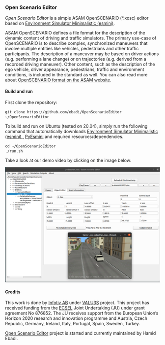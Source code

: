 ### Open Scenario Editor
_Open Scenario Editor_ is a simple ASAM OpenSCENARIO (*.xosc) editor based on [Environment Simulator Minimalistic (esmini)](https://github.com/esmini/esmini).

ASAM OpenSCENARIO defines a file format for the description of the dynamic content of driving and traffic simulators. The primary use-case of OpenSCENARIO is to describe complex, synchronized maneuvers that involve multiple entities like vehicles, pedestrians and other traffic participants. The description of a maneuver may be based on driver actions (e.g. performing a lane change) or on trajectories (e.g. derived from a recorded driving maneuver). Other content, such as the description of the ego vehicle, driver appearance, pedestrians, traffic and environment conditions, is included in the standard as well. You can also read more about [OpenSCENARIO format on the ASAM website](https://www.asam.net/standards/detail/openscenario/).

#### Build and run
First clone the repository:
```
git clone https://github.com/ebadi/OpenScenarioEditor ~/OpenScenarioEditor
```

To build and run on Ubuntu (tested on 20.04), simply run the following command that automatically downloads [Environment Simulator Minimalistic (esmini)
](https://github.com/esmini/esmini]), [PyEsmini](https://github.com/ebadi/pyesmini) and required resources/dependencies.
```
cd ~/OpenScenarioEditor
./run.sh
```

Take a look at our demo video by clicking on the image below:

[![Open Scenario Editor Screen shot](ui/OpenScenarioEditor.png)](https://youtu.be/XvoPWt66IqI)


#### Credits

This work is done by [Infotiv AB](https://www.infotiv.se) under [VALU3S](https://valu3s.eu/) project. This project has received funding from the [ECSEL](https://www.ecsel.eu) Joint Undertaking (JU) under grant agreement No 876852. The JU receives support from the European Union’s Horizon 2020 research and innovation programme and Austria, Czech Republic, Germany, Ireland, Italy, Portugal, Spain, Sweden, Turkey.

[Open Scenario Editor](https://github.com/ebadi/OpenScenarioEditor) project is started and currently maintained by Hamid Ebadi.
